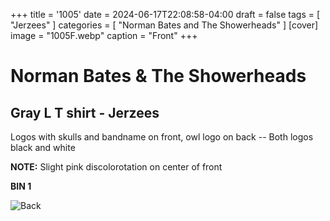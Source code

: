 +++
title = '1005'
date = 2024-06-17T22:08:58-04:00
draft = false
tags = [ "Jerzees" ]
categories = [ "Norman Bates and The Showerheads" ]
[cover]
image = "1005F.webp"
caption = "Front"
+++
# Norman Bates & The Showerheads
## Gray L T shirt - Jerzees
Logos with skulls and bandname on front, owl logo on back -- Both logos black and white

**NOTE:** Slight pink discolorotation on center of front

**BIN 1**

![Back](/1005B.webp)
